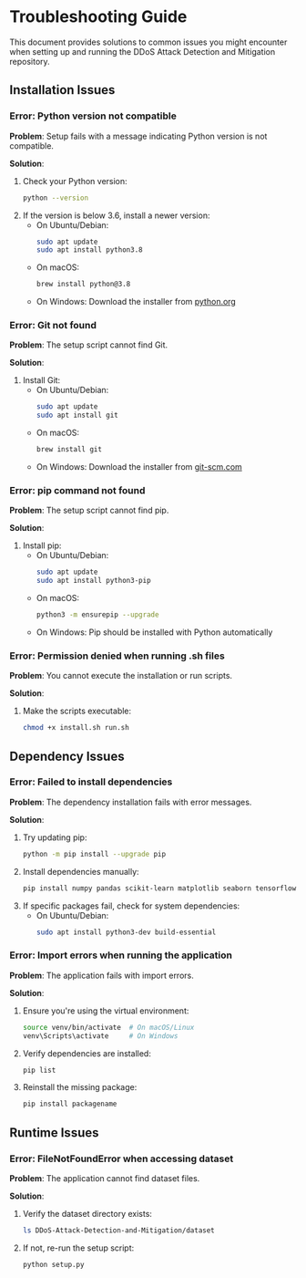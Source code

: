 # Troubleshooting Guide

This document provides solutions to common issues you might encounter when setting up and running the DDoS Attack Detection and Mitigation repository.

## Installation Issues

### Error: Python version not compatible

**Problem**: Setup fails with a message indicating Python version is not compatible.

**Solution**:
1. Check your Python version:
   ```bash
   python --version
   ```
2. If the version is below 3.6, install a newer version:
   - On Ubuntu/Debian:
     ```bash
     sudo apt update
     sudo apt install python3.8
     ```
   - On macOS:
     ```bash
     brew install python@3.8
     ```
   - On Windows: Download the installer from [python.org](https://www.python.org/downloads/)

### Error: Git not found

**Problem**: The setup script cannot find Git.

**Solution**:
1. Install Git:
   - On Ubuntu/Debian:
     ```bash
     sudo apt update
     sudo apt install git
     ```
   - On macOS:
     ```bash
     brew install git
     ```
   - On Windows: Download the installer from [git-scm.com](https://git-scm.com/downloads)

### Error: pip command not found

**Problem**: The setup script cannot find pip.

**Solution**:
1. Install pip:
   - On Ubuntu/Debian:
     ```bash
     sudo apt update
     sudo apt install python3-pip
     ```
   - On macOS:
     ```bash
     python3 -m ensurepip --upgrade
     ```
   - On Windows: Pip should be installed with Python automatically

### Error: Permission denied when running .sh files

**Problem**: You cannot execute the installation or run scripts.

**Solution**:
1. Make the scripts executable:
   ```bash
   chmod +x install.sh run.sh
   ```

## Dependency Issues

### Error: Failed to install dependencies

**Problem**: The dependency installation fails with error messages.

**Solution**:
1. Try updating pip:
   ```bash
   python -m pip install --upgrade pip
   ```
2. Install dependencies manually:
   ```bash
   pip install numpy pandas scikit-learn matplotlib seaborn tensorflow keras
   ```
3. If specific packages fail, check for system dependencies:
   - On Ubuntu/Debian:
     ```bash
     sudo apt install python3-dev build-essential
     ```

### Error: Import errors when running the application

**Problem**: The application fails with import errors.

**Solution**:
1. Ensure you're using the virtual environment:
   ```bash
   source venv/bin/activate  # On macOS/Linux
   venv\Scripts\activate     # On Windows
   ```
2. Verify dependencies are installed:
   ```bash
   pip list
   ```
3. Reinstall the missing package:
   ```bash
   pip install packagename
   ```

## Runtime Issues

### Error: FileNotFoundError when accessing dataset

**Problem**: The application cannot find dataset files.

**Solution**:
1. Verify the dataset directory exists:
   ```bash
   ls DDoS-Attack-Detection-and-Mitigation/dataset
   ```
2. If not, re-run the setup script:
   ```bash
   python setup.py
   